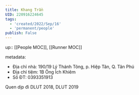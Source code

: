 ```yaml
---
title: Khang Trần
UID: 220916224645
tags:
  - 'created/2022/Sep/16'
  - 'permanent/people'
publish: False
---
```

up:: [[People MOC]], [[Runner MOC]]

metadata:
- Địa chỉ nhà: 190/19 Lý Thánh Tông, p. Hiệp Tân, Q. Tân Phú
- Địa chỉ tiệm: 1B Ông Ích Khiêm
- Số ĐT: 0393351913

Quen dịp đi DLUT 2018, DLUT 2019
